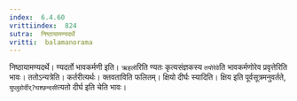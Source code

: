 ```yaml
---
index:  6.4.60
vrittiindex:  824
sutra:  निष्ठायामण्यदर्थे
vritti:  balamanorama 
---
```


निष्ठायामण्यदर्थे। ण्यदर्तो भावकर्मणी इति। `ऋहलो`रिति ण्यतः कृत्यसंज्ञकस्य `तयोरेवे`ति भावकर्मणोरेव प्रवृत्तेरिति भावः। ततोऽन्यत्रेति। कर्तरीत्यर्थः। क्तवताविति फलितम्। क्षियो दीर्घः स्यादिति। क्षिय इति पूर्वसूत्रमनुवर्तते, `युप्लुवोर्दीर्?घश्छन्दसी`त्यतो दीर्घ इति चेति भावः।

